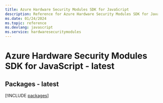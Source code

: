 ```yaml
---
title: Azure Hardware Security Modules SDK for JavaScript
description: Reference for Azure Hardware Security Modules SDK for JavaScript
ms.date: 01/24/2024
ms.topic: reference
ms.devlang: javascript
ms.service: hardwaresecuritymodules
---
```

# Azure Hardware Security Modules SDK for JavaScript - latest
## Packages - latest
[!INCLUDE [packages](hardware-security-modules-index.md)]